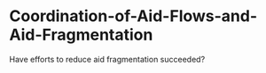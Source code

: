 # Coordination-of-Aid-Flows-and-Aid-Fragmentation
Have efforts to reduce aid fragmentation succeeded?
